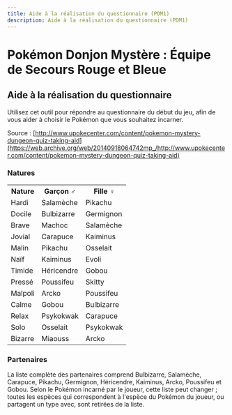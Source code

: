 ```yaml
---
title: Aide à la réalisation du questionnaire (PDM1)
description: Aide à la réalisation du questionnaire (PDM1)
---
```

# Pokémon Donjon Mystère : Équipe de Secours Rouge et Bleue
## Aide à la réalisation du questionnaire

Utilisez cet outil pour répondre au questionnaire du début du jeu, afin de vous aider à choisir le Pokémon que vous souhaitez incarner.

Source : [http://www.upokecenter.com/content/pokemon-mystery-dungeon-quiz-taking-aid](https://web.archive.org/web/20140918064742mp_/http://www.upokecenter.com/content/pokemon-mystery-dungeon-quiz-taking-aid)

<script type="text/javascript" src="/assets/js/tools/PMD1/quiz-fr.js">
</script>
<script type="text/javascript" src="/assets/js/tools/PMD1/areas-fr.js">
</script>
<script type="text/javascript">
    let loc=self.location.href
    if(loc.charAt(loc.length-1)=="/"){
     self.location.replace(loc.substr(0,loc.length-1))
    }
    
    let qflags=[]
    let natures=[]
    let quesleft=8
    
    let genderpokemon=
    "04001900010098004200040007009E00"+
    "190068009E0085009B001B0118014501"+
    "150118011B0101003600070068003600"+
    "34001501"
    
    function c2c(s,c){
     return parseInt(s.substr(c<<1,2),16)
    }
    function c2w(s,c){
     return c2c(s,c<<1)|(c2c(s,(c<<1)+1)<<8)
    }
    
    for(let i=0;i<56;i++){
     qflags[i]=0
    }
    for(let i=0;i<13;i++){
     natures[i]=0
    }
    
    function radio(name,id,value,label){
     return "<input type=\"radio\" name=\""+name+"\" id=\""+id+"\" value=\""+value+"\" "
           +" onclick=\"radiocheck(this)\" />"
           +"<label for=\""+id+"\">"+label+"</label>"
    }
    
    function option(x){
     return parseInt(x.value)
    }
    
    function questionlist(){
     let ret="<xmp>"
     for(let i=0;i<questions.length;i++){
      let group=parseInt(quesgroups.charAt(i),16)
      let ques=questions[i]
      ret+="<p>"+ques[0]+" [Group "+group+"]</p><ul>\r\n"
      for(let k=0;k<ques.length-2;k++){
       ret+="<li>"+ques[k+2]
       ret+=" ("
       let comma=0
       for(let j=0;j<13;j++){
        if(answers[ques[1]+k][j]){
         if(comma)ret+=" ; "
         ret+=naturenames[j]+" : "+answers[ques[1]+k][j];
         comma=1
        }
       }
       ret+=")</li>\r\n"
      }
      ret+="</ul>\r\n"
     }
     ret+="</xmp>"
     document.write(ret)
    }
    
    function loadquestion(q,dst,qname){
     let o=document.getElementById(dst)
     let oLeft=document.getElementById("quesleft")
     let ques=questions[q]
     let answer=ques[1]
     let ret="<p>"+ques[0]+"</p>\r\n"
     ret+="<table><tr><th>Réponses</th><th>Changements de score</th>";
     ret+="</tr>"
     for(let i=2;i<ques.length;i++){
      ret+="<tr><td>"
      ret+=radio(qname,qname+""+(i-2),i-2,ques[i])+"\r\n"
      ret+="</td><td>"
      let comma=0
      for(let j=0;j<13;j++){
       if(answers[answer][j]){
        if(comma)ret+=" ; "
        ret+=naturenames[j]+" : "+answers[answer][j];
        comma=1
       }
      }
      ret+="</td></tr>"
      answer++
     }
     ret+="</table>"
     o.innerHTML=ret
     oLeft.innerHTML="<p><b>Questions restantes : "+quesleft+"</b></p>"
    }
    
    function sortfunc(a,b){
     if(a[0]==b[0])return 0
     return (a[0]<b[0])?-1:1
    }
    
    function writequestions(name){
     let sorted=[]
     for(let i=0;i<questions.length;i++){
      let question=questions[i][0].replace(/<.*?>/g,"")
      if(question.length>80){
       question=question.substr(0,80)+"..."
      }
      sorted[i]=[question,i]
     }
     sorted=sorted.sort(sortfunc)
     document.write("<select id=\""+name+"\" onchange=\"loadques()\">\r\n")
     document.write("<option value=\"-1\">Sélectionnez une question.</option>\r\n");
     for(let i=0;i<questions.length;i++){
      document.write("<option value=\""+sorted[i][1]+"\">"
        +sorted[i][0]+"</option>\r\n");
     }
     document.write("</select>\r\n")
    }
    
    function radiocheck(rad){
     let val=parseInt(rad.value)
     let o=document.getElementById("quesdiv")
     let oLeft=document.getElementById("quesleft")
     let oStatus=document.getElementById("quesstatus")
     let oResult=document.getElementById("quesresult")
     let q=option(rad.document.getElementById("queslist"))
     let answer=questions[q][1]+val
     let ans=answers[answer]
     let maxnature=-1
     let maxholders=[]
     let bestnature
     if(quesleft<=0){
      return
     }
     if(answer!=22){
      quesleft=quesleft-1
     }
     let result="<ul>";
     for(let i=0;i<13;i++){
      natures[i]+=ans[i]
      result+="<li>"+naturenames[i]+" : "+natures[i]+"</li>"
      maxnature=Math.max(maxnature,natures[i])
     }
     result+="</ul>"
     o.innerHTML=""
     oLeft.innerHTML="<p><b>Questions restantes : "+quesleft+"</b></p>"
     oStatus.innerHTML=result
     if(quesleft==0){
      for(let i=0;i<13;i++){
       if(natures[i]==maxnature){
        maxholders[maxholders.length]=i
       }
      }
      bestnature=maxholders[Math.floor(Math.random()*maxholders.length)]
      let boypokemon=pokemon[c2w(genderpokemon,(bestnature<<1))]
      let girlpokemon=pokemon[c2w(genderpokemon,(bestnature<<1)+1)]
      oResult.innerHTML="<p>"+naturetext[bestnature]+"</p><ul>"
       +"<li>Garçon : ... le Pokémon "+boypokemon+"!</li>"
       +"<li>Fille : ... le Pokémon "+girlpokemon+"!</li>"
       +"</ul>";
     }
    }
    
    function loadques(){
     let q=option(document.getElementById("queslist"))
     if(q>=0){
      loadquestion(q,"quesdiv","question")
     }
    }
</script>
<script type="text/javascript">
    writequestions("queslist");
</script>
<div id="quesleft">
</div>
<div id="quesdiv">
</div>
<div id="quesstatus">
</div>
<div id="quesresult">
</div>

### Natures
<table>
    <tr>
        <th>Nature
        </th>
        <th>Garçon ♂
        </th>
        <th>Fille ♀
        </th>
    </tr>
    <tr>
        <td>Hardi
        </td>
        <td>Salamèche
        </td>
        <td>Pikachu
        </td>
    </tr>
    <tr>
        <td>Docile
        </td>
        <td>Bulbizarre
        </td>
        <td>Germignon
        </td>
    </tr>
    <tr>
        <td>Brave
        </td>
        <td>Machoc
        </td>
        <td>Salamèche
        </td>
    </tr>
    <tr>
        <td>Jovial
        </td>
        <td>Carapuce
        </td>
        <td>Kaiminus
        </td>
    </tr>
    <tr>
        <td>Malin
        </td>
        <td>Pikachu
        </td>
        <td>Osselait
        </td>
    </tr>
    <tr>
        <td>Naïf
        </td>
        <td>Kaiminus
        </td>
        <td>Evoli
        </td>
    </tr>
    <tr>
        <td>Timide
        </td>
        <td>Héricendre
        </td>
        <td>Gobou
        </td>
    </tr>
    <tr>
        <td>Pressé
        </td>
        <td>Poussifeu
        </td>
        <td>Skitty
        </td>
    </tr>
    <tr>
        <td>Malpoli
        </td>
        <td>Arcko
        </td>
        <td>Poussifeu
        </td>
    </tr>
    <tr>
        <td>Calme
        </td>
        <td>Gobou
        </td>
        <td>Bulbizarre
        </td>
    </tr>
    <tr>
        <td>Relax
        </td>
        <td>Psykokwak
        </td>
        <td>Carapuce
        </td>
    </tr>
    <tr>
        <td>Solo
        </td>
        <td>Osselait
        </td>
        <td>Psykokwak
        </td>
    </tr>
    <tr>
        <td>Bizarre
        </td>
        <td>Miaouss
        </td>
        <td>Arcko
        </td>
    </tr>
</table>

### Partenaires
La liste complète des partenaires comprend Bulbizarre, Salamèche, Carapuce, Pikachu, Germignon, Héricendre, Kaiminus, Arcko, Poussifeu et Gobou. Selon le Pokémon incarné par le joueur, cette liste peut changer ; toutes les espèces qui correspondent à l'espèce du Pokémon du joueur, ou partagent un type avec, sont retirées de la liste.

